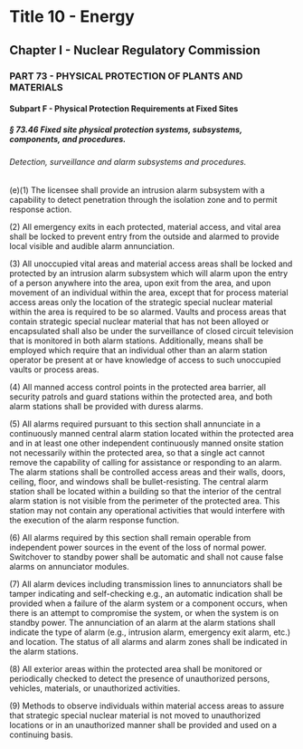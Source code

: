 
# Title 10 - Energy
## Chapter I - Nuclear Regulatory Commission
### PART 73 - PHYSICAL PROTECTION OF PLANTS AND MATERIALS
#### Subpart F - Physical Protection Requirements at Fixed Sites
##### § 73.46 Fixed site physical protection systems, subsystems, components, and procedures.
###### Detection, surveillance and alarm subsystems and procedures.

(e)(1) The licensee shall provide an intrusion alarm subsystem with a capability to detect penetration through the isolation zone and to permit response action.

(2) All emergency exits in each protected, material access, and vital area shall be locked to prevent entry from the outside and alarmed to provide local visible and audible alarm annunciation.

(3) All unoccupied vital areas and material access areas shall be locked and protected by an intrusion alarm subsystem which will alarm upon the entry of a person anywhere into the area, upon exit from the area, and upon movement of an individual within the area, except that for process material access areas only the location of the strategic special nuclear material within the area is required to be so alarmed. Vaults and process areas that contain strategic special nuclear material that has not been alloyed or encapsulated shall also be under the surveillance of closed circuit television that is monitored in both alarm stations. Additionally, means shall be employed which require that an individual other than an alarm station operator be present at or have knowledge of access to such unoccupied vaults or process areas.

(4) All manned access control points in the protected area barrier, all security patrols and guard stations within the protected area, and both alarm stations shall be provided with duress alarms.

(5) All alarms required pursuant to this section shall annunciate in a continuously manned central alarm station located within the protected area and in at least one other independent continuously manned onsite station not necessarily within the protected area, so that a single act cannot remove the capability of calling for assistance or responding to an alarm. The alarm stations shall be controlled access areas and their walls, doors, ceiling, floor, and windows shall be bullet-resisting. The central alarm station shall be located within a building so that the interior of the central alarm station is not visible from the perimeter of the protected area. This station may not contain any operational activities that would interfere with the execution of the alarm response function.

(6) All alarms required by this section shall remain operable from independent power sources in the event of the loss of normal power. Switchover to standby power shall be automatic and shall not cause false alarms on annunciator modules.

(7) All alarm devices including transmission lines to annunciators shall be tamper indicating and self-checking e.g., an automatic indication shall be provided when a failure of the alarm system or a component occurs, when there is an attempt to compromise the system, or when the system is on standby power. The annunciation of an alarm at the alarm stations shall indicate the type of alarm (e.g., intrusion alarm, emergency exit alarm, etc.) and location. The status of all alarms and alarm zones shall be indicated in the alarm stations.

(8) All exterior areas within the protected area shall be monitored or periodically checked to detect the presence of unauthorized persons, vehicles, materials, or unauthorized activities.

(9) Methods to observe individuals within material access areas to assure that strategic special nuclear material is not moved to unauthorized locations or in an unauthorized manner shall be provided and used on a continuing basis.
